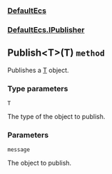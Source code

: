 ### [DefaultEcs](./DefaultEcs.md 'DefaultEcs')
### [DefaultEcs.IPublisher](./DefaultEcs-IPublisher.md 'DefaultEcs.IPublisher')
## Publish&lt;T&gt;(T) `method`
Publishes a [T](#DefaultEcs-IPublisher-Publish-T-(T)-T 'DefaultEcs.IPublisher.Publish&lt;T&gt;(T).T') object.
### Type parameters

<a name='DefaultEcs-IPublisher-Publish-T-(T)-T'></a>
`T`

The type of the object to publish.
### Parameters

<a name='DefaultEcs-IPublisher-Publish-T-(T)-message'></a>
`message`

The object to publish.
